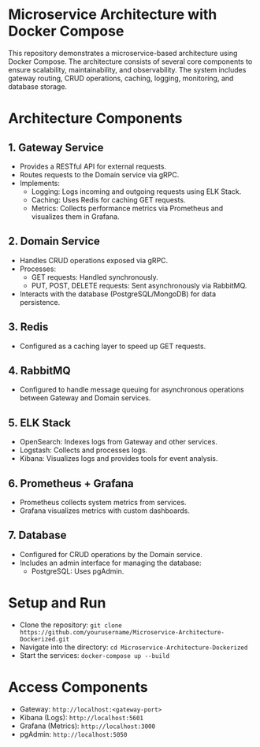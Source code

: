 # Microservice Architecture with Docker Compose

This repository demonstrates a microservice-based architecture using Docker Compose. The architecture consists of several core components to ensure scalability, maintainability, and observability. The system includes gateway routing, CRUD operations, caching, logging, monitoring, and database storage.

# Architecture Components

## 1. Gateway Service
* Provides a RESTful API for external requests.
* Routes requests to the Domain service via gRPC.
* Implements:
  * Logging: Logs incoming and outgoing requests using ELK Stack.
  * Caching: Uses Redis for caching GET requests.
  * Metrics: Collects performance metrics via Prometheus and visualizes them in Grafana.

## 2. Domain Service
* Handles CRUD operations exposed via gRPC.
* Processes:
  * GET requests: Handled synchronously.
  * PUT, POST, DELETE requests: Sent asynchronously via RabbitMQ.
* Interacts with the database (PostgreSQL/MongoDB) for data persistence.

## 3. Redis
* Configured as a caching layer to speed up GET requests.

## 4. RabbitMQ
* Configured to handle message queuing for asynchronous operations between Gateway and Domain services.

## 5. ELK Stack
* OpenSearch: Indexes logs from Gateway and other services.
* Logstash: Collects and processes logs.
* Kibana: Visualizes logs and provides tools for event analysis.

## 6. Prometheus + Grafana
* Prometheus collects system metrics from services.
* Grafana visualizes metrics with custom dashboards.

## 7. Database
* Configured for CRUD operations by the Domain service.
* Includes an admin interface for managing the database:
  * PostgreSQL: Uses pgAdmin.

# Setup and Run

* Clone the repository: `git clone https://github.com/yourusername/Microservice-Architecture-Dockerized.git`
* Navigate into the directory: `cd Microservice-Architecture-Dockerized`
* Start the services: `docker-compose up --build`

# Access Components

* Gateway: `http://localhost:<gateway-port>`
* Kibana (Logs): `http://localhost:5601`
* Grafana (Metrics): `http://localhost:3000`
* pgAdmin: `http://localhost:5050`
